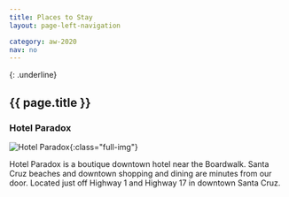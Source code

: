 ```yaml
---
title: Places to Stay
layout: page-left-navigation

category: aw-2020
nav: no
---
```

{: .underline}
## {{ page.title }}

### Hotel Paradox
![Hotel Paradox](/assets/images/hotels/hotel-paradox.jpg){:class="full-img"}

Hotel Paradox is a boutique downtown hotel near the Boardwalk. Santa Cruz beaches and downtown shopping and dining are minutes from our door. Located just off Highway 1 and Highway 17 in downtown Santa Cruz.


